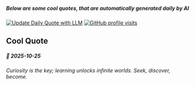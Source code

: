 ##### Below are some cool quotes, that are automatically generated daily by AI

[![Update Daily Quote with LLM](https://github.com/bedead/bedead/actions/workflows/daily-quote.yml/badge.svg?event=workflow_dispatch)](https://github.com/bedead/bedead/actions/workflows/daily-quote.yml)
[![GitHub profile visits](https://komarev.com/ghpvc/?username=bedead)](https://github.com/bedead)

## Cool Quote

<!-- QUOTE:START -->
##### 🌟 *2025-10-25*

###### Curiosity is the key; learning unlocks infinite worlds. Seek, discover, become.
<!-- QUOTE:END -->